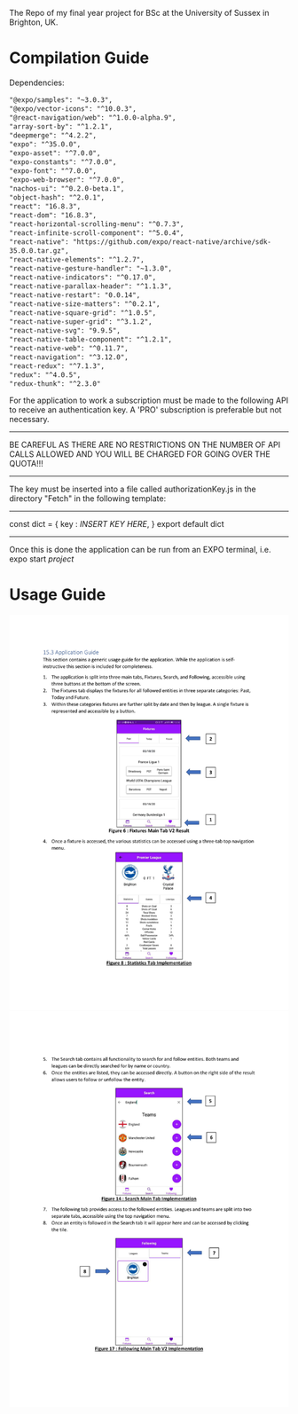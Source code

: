 The Repo of my final year project for BSc at the University of Sussex in Brighton, UK.

# Compilation Guide

Dependencies:

    "@expo/samples": "~3.0.3",
    "@expo/vector-icons": "^10.0.3",
    "@react-navigation/web": "^1.0.0-alpha.9",
    "array-sort-by": "^1.2.1",
    "deepmerge": "^4.2.2",
    "expo": "^35.0.0",
    "expo-asset": "^7.0.0",
    "expo-constants": "^7.0.0",
    "expo-font": "^7.0.0",
    "expo-web-browser": "^7.0.0",
    "nachos-ui": "^0.2.0-beta.1",
    "object-hash": "^2.0.1",
    "react": "16.8.3",
    "react-dom": "16.8.3",
    "react-horizontal-scrolling-menu": "^0.7.3",
    "react-infinite-scroll-component": "^5.0.4",
    "react-native": "https://github.com/expo/react-native/archive/sdk-35.0.0.tar.gz",
    "react-native-elements": "^1.2.7",
    "react-native-gesture-handler": "~1.3.0",
    "react-native-indicators": "^0.17.0",
    "react-native-parallax-header": "^1.1.3",
    "react-native-restart": "0.0.14",
    "react-native-size-matters": "^0.2.1",
    "react-native-square-grid": "^1.0.5",
    "react-native-super-grid": "^3.1.2",
    "react-native-svg": "9.9.5",
    "react-native-table-component": "^1.2.1",
    "react-native-web": "^0.11.7",
    "react-navigation": "^3.12.0",
    "react-redux": "^7.1.3",
    "redux": "^4.0.5",
    "redux-thunk": "^2.3.0"
    
For the application to work a subscription must be made to the following API to receive an authentication key. A 'PRO' subscription is preferable but not necessary. 

****
BE CAREFUL AS THERE ARE NO RESTRICTIONS ON THE NUMBER OF API CALLS ALLOWED AND YOU WILL BE CHARGED FOR GOING OVER THE QUOTA!!!
****

The key must be inserted into a file called authorizationKey.js in the directory "Fetch" in the following template:

-----------------------------------------------------------

const dict = {
  key : *INSERT KEY HERE*,
}
export default dict

-----------------------------------------------------------

Once this is done the application can be run from an EXPO terminal, i.e. expo start *project*

# Usage Guide

![PDF1](https://github.com/eddysella/Final-Year-Project-Public/blob/fixturesV2/readmeImages/one-1.jpg)
![PDF2](https://github.com/eddysella/Final-Year-Project-Public/blob/fixturesV2/readmeImages/two-1.jpg)
